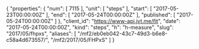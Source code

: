 {
  "properties": {
    "num": [
      7115
    ],
    "unit": [
      "steps"
    ],
    "start": [
      "2017-05-23T00:00:00Z"
    ],
    "end": [
      "2017-05-24T00:00:00Z"
    ],
    "published": [
      "2017-05-24T00:00:00Z"
    ]
  },
  "client_id": "https://www-api.jvt.me/fit",
  "date": "2017-05-24T00:00:00Z",
  "kind": "steps",
  "h": "h-measure",
  "slug": "2017/05/fhpxs",
  "aliases": [
    "/mf2/eb0eb042-43c7-49d3-b6e8-c58a4d673557/",
    "/mf2/2017/05/FHPxS"
  ]
}
